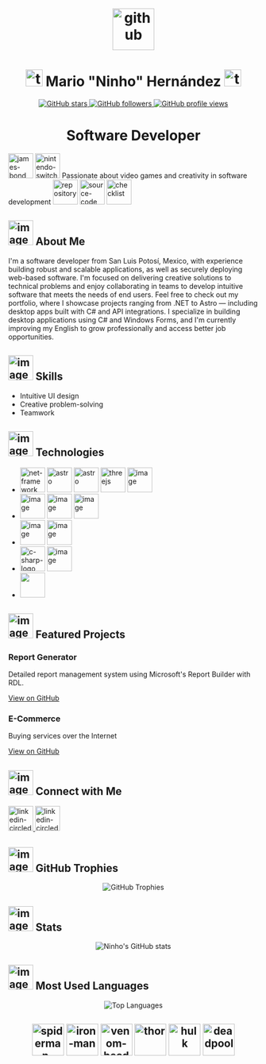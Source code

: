 <h1 align="center"> <img width="84" height="84" src="https://img.icons8.com/arcade/64/github.png" alt="github"/></h1>
<h1 width="84" height="84" align="center">
  <img width="34" height="34" src="https://img.icons8.com/arcade/64/test-account.png" alt="test-account"/>
  Mario "Ninho" Hernández
  <img width="34" height="34" src="https://img.icons8.com/arcade/64/tiktok-verified-account.png" alt="tiktok-verified-account"/>
</h1>
 
<p align="center">
  <a href="https://github.com/ninhoProgrammer?tab=repositories&sort=stargazers">
    <img alt="GitHub stars" src="https://img.shields.io/github/stars/ninhoProgrammer?style=for-the-badge&logo=github" />
  </a>
  <a href="https://github.com/ninhoProgrammer?tab=followers">
    <img alt="GitHub followers" src="https://img.shields.io/github/followers/ninhoProgrammer?style=for-the-badge&logo=github" />
  </a>
  <a href="https://github.com/ninhoProgrammer/">
    <img alt="GitHub profile views" src="https://komarev.com/ghpvc/?username=ninhoProgrammer&style=for-the-badge" />
  </a>
</p>
  <h2></h2>
<h1 align="center">Software Developer</h1>
<p>
  <img width="50" height="50" src="https://img.icons8.com/arcade/64/james-bond.png" alt="james-bond"/>
  <img width="50" height="50" src="https://img.icons8.com/arcade/64/nintendo-switch-logo.png" alt="nintendo-switch-logo"/>
  Passionate about video games and creativity in software development
  <img width="50" height="50" src="https://img.icons8.com/arcade/64/repository.png" alt="repository"/>
  <img width="50" height="50" src="https://img.icons8.com/arcade/64/source-code.png" alt="source-code"/>
  <img width="50" height="50" src="https://img.icons8.com/arcade/64/checklist.png" alt="checklist"/>
</p>
  <h2></h2>
<h2><img width="50" height="50" alt="image" src="https://github.com/user-attachments/assets/0aa4fce7-e368-4bb8-9373-962a90cd527c" />
 About Me</h2>
<p>
  I'm a software developer from San Luis Potosí, Mexico, with experience building robust and scalable applications, as well as securely deploying web-based software. I'm focused on delivering creative solutions to technical problems and enjoy collaborating in teams to develop intuitive software that meets the needs of end users. Feel free to check out my portfolio, where I showcase projects ranging from .NET to Astro — including desktop apps built with C# and API integrations. I specialize in building desktop applications using C# and Windows Forms, and I'm currently improving my English to grow professionally and access better job opportunities.
</p>
  <h2></h2>
  <h2><img width="50" height="50" alt="image" src="https://github.com/user-attachments/assets/9bad62bc-6ad6-497a-9eef-244f5bc6c50c" />
 Skills</h2>
  <ul>
    <li>Intuitive UI design</li>
    <li>Creative problem-solving</li>
    <li>Teamwork</li>
  </ul>
  <h2></h2>
  <h2><img width="50" height="50" alt="image" src="https://github.com/user-attachments/assets/d896d0b3-af42-45cb-9e16-bb0f3e2dfe13" />
 Technologies</h2>
  <ul>
    <li><img width="50" height="50" src="https://img.icons8.com/color/48/net-framework.png" alt="net-framework"/> <img width="50" height="50" src="https://img.icons8.com/?size=100&id=kXuRhjMIeKhk&format=png&color=000000" alt="astro"/> <img width="50" height="50" src="https://img.icons8.com/?size=100&id=rY6agKizO9eb&format=png&color=000000" alt="astro"/> <img width="50" height="50" src="https://img.icons8.com/?size=100&id=j0beBVnUo5dZ&format=png&color=000000" alt="threejs"/> <img width="50" height="50" alt="image" src="https://github.com/user-attachments/assets/24aea699-97a0-4685-b37c-27116cd831ad" />
</li>
      <li><img width="50" height="50" alt="image" src="https://github.com/user-attachments/assets/3765790a-7c06-4134-bc79-9d83ff8a19f9" /> 
      <img width="50" height="50" alt="image" src="https://github.com/user-attachments/assets/bffa1cbd-52c7-45b0-8d9d-5fd13c5ca79a" />
       <img width="50" height="50" alt="image" src="https://github.com/user-attachments/assets/0e754d2c-8f07-41c5-81b2-6d35dd026c2c" />
 </li>
    <li><img width="50" height="50" alt="image" src="https://github.com/user-attachments/assets/b6d6c9f2-332b-4524-9217-2e824c6765a7" />
      <img width="50" height="50" alt="image" src="https://github.com/user-attachments/assets/1cfb0a25-0994-47da-b1ea-874e1bf0947b" />

 </li>
    <li><img width="50" height="50" src="https://img.icons8.com/nolan/64/c-sharp-logo.png" alt="c-sharp-logo"/> <img width="50" height="50" alt="image" src="https://mecdata.it/wp-content/uploads/2020/01/pngwave_asp_net_mvc.png" alt="net-logo" />
</li>
    <li> <img width="50" height="50" src="https://cdn-images-1.medium.com/fit/t/1600/480/0*BKvLSazsPAmNfdSn"/></li>
  </ul>
  <h2></h2>
  <h2><img width="50" height="50" alt="image" src="https://github.com/user-attachments/assets/a8bf4009-6229-495d-bf0a-f2e56c970d3b" />
 Featured Projects</h2>
  <div class="projects">
    <div class="project-card">
      <h3>Report Generator</h3>
      <p>Detailed report management system using Microsoft's Report Builder with RDL.</p>
      <a href="https://github.com/ninhoProgrammer/Reporteadores">View on GitHub</a>
    </div>
    <div class="project-card">
      <h3>E-Commerce</h3>
      <p>Buying services over the Internet</p>
      <a href="https://github.com/ninhoProgrammer/ecommer">View on GitHub</a>
    </div>
  </div>
  <h2></h2>
  <h2><img width="50" height="50" alt="image" src="https://github.com/user-attachments/assets/cd947821-5708-460d-b537-087015702ee6" />
 Connect with Me</h2>
  <a href="https://www.linkedin.com/in/it-mario-hernández/">
    <img width="50" height="50" src="https://img.icons8.com/arcade/64/linkedin-circled.png" alt="linkedin-circled"/>
  </a><a href="https://mario-hernandez-site.vercel.app">
    <img width="50" height="50" src="https://img.icons8.com/?size=100&id=XZq0ctcsjbHB&format=png" alt="linkedin-circled"/>
  </a>
  <h2></h2>
<h2><img width="50" height="50" alt="image" src="https://github.com/user-attachments/assets/c308e3c1-90ea-48ee-b13d-e5f6d14023b3" />
 GitHub Trophies</h2>  
<p align="center">
    <img src="https://github-profile-trophy.vercel.app/?username=ninhoProgrammer&theme=radical&no-frame=true&no-bg=true&margin-w=15" alt="GitHub Trophies"/>
</p>
  <h2></h2>
<h2><img width="50" height="50" alt="image" src="https://github.com/user-attachments/assets/93757524-bdd7-4da8-b543-66fb8664f1d0" />
 Stats</h2>  
<div align="center" class="container">
  
![Ninho's GitHub stats](https://github-readme-stats.vercel.app/api?username=ninhoProgrammer&show_icons=true&theme=radical)

</div>
  <h2></h2>
<h2><img width="50" height="50" alt="image" src="https://github.com/user-attachments/assets/09d19ede-984e-48c1-becc-06a1d41d4502" />
 Most Used Languages</h2>
<div align="center" class="container">
  <img src="https://github-readme-stats.vercel.app/api/top-langs/?username=ninhoProgrammer&layout=donut&langs_count=8&theme=radical" alt="Top Languages"/>
</div>
  
  <h2></h2>

  <h2 align="center">
    <img width="64" height="64" src="https://img.icons8.com/arcade/64/spiderman-head.png" alt="spiderman-head"/>
    <img width="64" height="64" src="https://img.icons8.com/arcade/64/iron-man.png" alt="iron-man"/>
    <img width="64" height="64" src="https://img.icons8.com/arcade/64/venom-head.png" alt="venom-head"/>
    <img width="64" height="64" src="https://img.icons8.com/arcade/64/thor.png" alt="thor"/>
    <img width="64" height="64" src="https://img.icons8.com/arcade/64/hulk.png" alt="hulk"/>
    <img width="64" height="64" src="https://img.icons8.com/arcade/64/deadpool.png" alt="deadpool"/>
  </h2>


<!--
**ninhoProgrammer/ninhoProgrammer** is a ✨ _special_ ✨ repository because its `README.md` (this file) appears on your GitHub profile.

Here are some ideas to get you started:

- 🔭 I’m currently working on ...
- 🌱 I’m currently learning ...
- 👯 I’m looking to collaborate on ...
- 🤔 I’m looking for help with ...
- 💬 Ask me about ...
- 📫 How to reach me: ...
- 😄 Pronouns: ...
- ⚡ Fun fact: ...
-->
